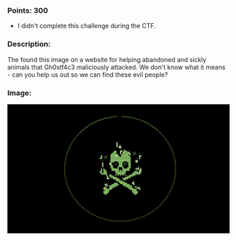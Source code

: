 ### Points: 300
  - I didn't complete this challenge during the CTF.

### Description:

The found this image on a website for helping abandoned and sickly animals that Gh0stf4c3 maliciously attacked. We don't know what it means - can you help us out so we can find these evil people?

### Image:

![Image](https://raw.githubusercontent.com/r4g1n-cajun/CTF-Writeups/master/NCSAM%20Hacktober%20CTF%202018/Cryptography/Files/Use-Your-Head.png?token=AlLywMWnvbWcrIfMi1D70ZcXabXYqATLks5b2hHUwA%3D%3D)
